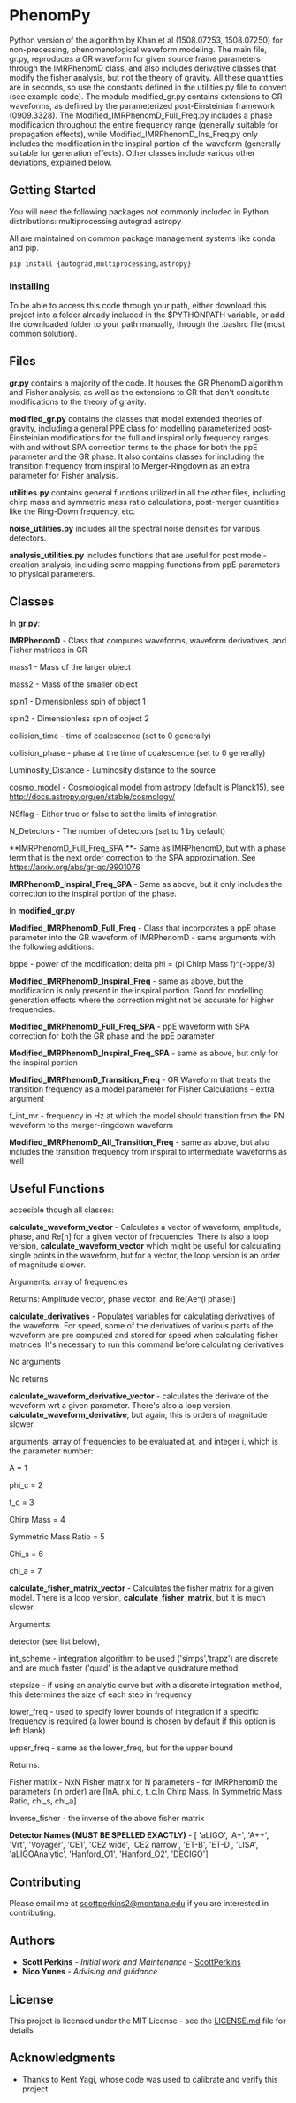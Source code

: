 # PhenomPy

Python version of the algorithm by Khan et al (1508.07253, 1508.07250) for non-precessing, phenomenological waveform modeling. The main file, gr.py, reproduces a GR waveform for given source frame parameters through the IMRPhenomD class, and also includes derivative classes that modify the fisher analysis, but not the theory of gravity. All these quantities are in seconds, so use the constants defined in the utilities.py file to convert (see example code). The module modified_gr.py contains extensions to GR waveforms, as defined by the parameterized post-Einsteinian framework (0909.3328). The Modified_IMRPhenomD_Full_Freq.py includes a phase modification throughout the entire frequency range (generally suitable for propagation effects), while Modified_IMRPhenomD_Ins_Freq.py only includes the modification in the inspiral portion of the waveform (generally suitable for generation effects). Other classes include various other deviations, explained below.

## Getting Started

You will need the following packages not commonly included in Python distributions:
multiprocessing
autograd
astropy

All are maintained on common package management systems like conda and pip.
```
pip install {autograd,multiprocessing,astropy}
```


### Installing

To be able to access this code through your path, either download this project into a folder already included in the $PYTHONPATH variable, or add the downloaded folder to your path manually, through the .bashrc file (most common solution).

## Files

**gr.py** contains a majority of the code. It houses the GR PhenomD algorithm and Fisher analysis, as well as the extensions to GR that don't consitute modifications to the theory of gravity. 

**modified_gr.py** contains the classes that model extended theories of gravity, including a general PPE class for modelling parameterized post-Einsteinian modifications for the full and inspiral only frequency ranges, with and without SPA correction terms to the phase for both the ppE parameter and the GR phase. It also contains classes for including the transition frequency from inspiral to Merger-Ringdown as an extra parameter for Fisher analysis. 

**utilities.py** contains general functions utilized in all the other files, including chirp mass and symmetric mass ratio calculations, post-merger quantities like the Ring-Down frequency, etc.

**noise_utilities.py** includes all the spectral noise densities for various detectors.

**analysis_utilities.py** includes functions that are useful for post model-creation analysis, including some mapping functions from ppE parameters to physical parameters. 


## Classes

In **gr.py**:

**IMRPhenomD** - Class that computes waveforms, waveform derivatives, and Fisher matrices in GR

mass1 - Mass of the larger object

mass2 - Mass of the smaller object 

spin1 - Dimensionless spin of object 1 

spin2 - Dimensionless spin of object 2 

collision_time - time of coalescence (set to 0 generally) 

collision_phase - phase at the time of coalescence (set to 0 generally) 

Luminosity_Distance - Luminosity distance to the source  

cosmo_model - Cosmological model from astropy (default is Planck15), see http://docs.astropy.org/en/stable/cosmology/ 

NSflag - Either true or false to set the limits of integration

N_Detectors - The number of detectors (set to 1 by default)


**IMRPhenomD_Full_Freq_SPA **- Same as IMRPhenomD, but with a phase term that is the next order correction to the SPA approximation. See https://arxiv.org/abs/gr-qc/9901076

**IMRPhenomD_Inspiral_Freq_SPA** - Same as above, but it only includes the correction to the inspiral portion of the phase.


In **modified_gr.py**

**Modified_IMRPhenomD_Full_Freq** - Class that incorporates a ppE phase parameter into the GR waveform of IMRPhenomD - same arguments with the following additions:

bppe - power of the modification:  delta phi = (pi Chirp Mass f)^(-bppe/3) 

**Modified_IMRPhenomD_Inspiral_Freq** - same as above, but the modification is only present in the inspiral portion. Good for modelling generation effects where the correction might not be accurate for higher frequencies. 

**Modified_IMRPhenomD_Full_Freq_SPA** - ppE waveform with SPA correction for both the GR phase and the ppE parameter 

**Modified_IMRPhenomD_Inspiral_Freq_SPA** - same as above, but only for the inspiral portion

**Modified_IMRPhenomD_Transition_Freq** - GR Waveform that treats the transition frequency as a model parameter for Fisher Calculations - extra argument 

f_int_mr - frequency in Hz at which the model should transition from the PN waveform to the merger-ringdown waveform

**Modified_IMRPhenomD_All_Transition_Freq** - same as above, but also includes the transition frequency from inspiral to intermediate waveforms as well


## Useful Functions

accesible though all classes: 

**calculate_waveform_vector**  - Calculates a vector of waveform, amplitude, phase, and Re[h] for a given vector of frequencies. There is also a loop version, **calculate_waveform_vector** which might be useful for calculating single points in the waveform, but for a vector, the loop version is an order of magnitude slower.

Arguments: array of frequencies

Returns: Amplitude vector, phase vector, and Re[Ae^(i phase)]

**calculate_derivatives** - Populates variables for calculating derivatives of the waveform. For speed, some of the derivatives of various parts of the waveform are pre computed and stored for speed when calculating fisher matrices. It's necessary to run this command before calculating derivatives 

No arguments

No returns

**calculate_waveform_derivative_vector** - calculates the derivate of the waveform wrt a given parameter. There's also a loop version, **calculate_waveform_derivative**, but again, this is orders of magnitude slower.

arguments: array of frequencies to be evaluated at, and integer i, which is the parameter number:

A = 1

phi_c = 2

t_c = 3

Chirp Mass = 4

Symmetric Mass Ratio = 5

Chi_s = 6

chi_a = 7

**calculate_fisher_matrix_vector** - Calculates the fisher matrix for a given model. There is a loop version, **calculate_fisher_matrix**, but it is much slower.

Arguments: 

detector (see list below),
 
int_scheme - integration algorithm to be used ('simps','trapz') are discrete and are much faster ('quad' is the adaptive quadrature method

stepsize - if using an analytic curve but with a discrete integration method, this determines the size of each step in frequency

lower_freq - used to specify lower bounds of integration if a specific frequency is required (a lower bound is chosen by default if this option is left blank)

upper_freq - same as the lower_freq, but for the upper bound

Returns:

Fisher matrix - NxN Fisher matrix for N parameters - for IMRPhenomD the parameters (in order) are [lnA, phi_c, t_c,ln Chirp Mass, ln Symmetric Mass Ratio, chi_s, chi_a]

Inverse_fisher - the inverse of the above fisher matrix

**Detector Names (MUST BE SPELLED EXACTLY)** - [ 'aLIGO', 'A+', 'A++', 'Vrt', 'Voyager', 'CE1', 'CE2 wide', 'CE2 narrow', 'ET-B', 'ET-D', 'LISA', 'aLIGOAnalytic', 'Hanford_O1', 'Hanford_O2', 'DECIGO']
## Contributing

Please email me at scottperkins2@montana.edu if you are interested in contributing.


## Authors

* **Scott Perkins** - *Initial work and Maintenance* - [ScottPerkins](https://github.com/scottperkins)
* **Nico Yunes** - *Advising and guidance*

## License

This project is licensed under the MIT License - see the [LICENSE.md](LICENSE.md) file for details

## Acknowledgments

* Thanks to Kent Yagi, whose code was used to calibrate and verify this project
